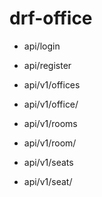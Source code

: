 # drf-office

- api/login
- api/register

- api/v1/offices
- api/v1/office/<id>
  
- api/v1/rooms
- api/v1/room/<id>
  
- api/v1/seats
- api/v1/seat/<id>
  

